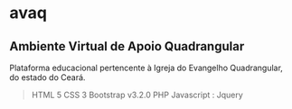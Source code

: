# avaq

## Ambiente Virtual de Apoio Quadrangular

Plataforma educacional pertencente à Igreja do Evangelho Quadrangular,
do estado do Ceará.

> HTML 5
> CSS 3
> Bootstrap v3.2.0
> PHP
> Javascript
:   Jquery
